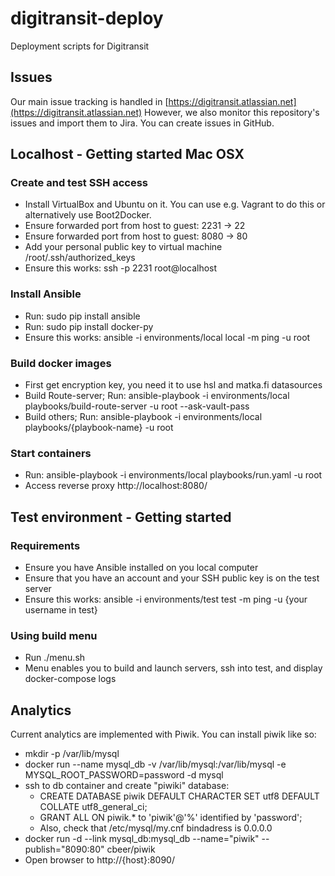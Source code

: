 # digitransit-deploy
Deployment scripts for Digitransit

## Issues
Our main issue tracking is handled in [https://digitransit.atlassian.net](https://digitransit.atlassian.net)
However, we also monitor this repository's issues and import them to Jira. You can create issues in GitHub.

## Localhost - Getting started Mac OSX

### Create and test SSH access
- Install VirtualBox and Ubuntu on it. You can use e.g. Vagrant to do this or alternatively use Boot2Docker.
- Ensure forwarded port from host to guest: 2231 -> 22
- Ensure forwarded port from host to guest: 8080 -> 80
- Add your personal public key to virtual machine /root/.ssh/authorized_keys
- Ensure this works: ssh -p 2231 root@localhost

### Install Ansible
- Run: sudo pip install ansible
- Run: sudo pip install docker-py
- Ensure this works: ansible -i environments/local local -m ping -u root

### Build docker images
- First get encryption key, you need it to use hsl and matka.fi datasources
- Build Route-server; Run: ansible-playbook -i environments/local playbooks/build-route-server -u root --ask-vault-pass
- Build others; Run: ansible-playbook -i environments/local playbooks/{playbook-name} -u root

### Start containers
- Run: ansible-playbook -i environments/local playbooks/run.yaml -u root
- Access reverse proxy http://localhost:8080/

## Test environment - Getting started

### Requirements
- Ensure you have Ansible installed on you local computer
- Ensure that you have an account and your SSH public key is on the test server
- Ensure this works: ansible -i environments/test test -m ping -u {your username in test}

### Using build menu
- Run ./menu.sh
- Menu enables you to build and launch servers, ssh into test, and display docker-compose logs

## Analytics
Current analytics are implemented with Piwik. You can install piwik like so:
- mkdir -p /var/lib/mysql
- docker run --name mysql_db -v /var/lib/mysql:/var/lib/mysql -e MYSQL_ROOT_PASSWORD=password -d mysql
- ssh to db container and create "piwiki" database:
  - CREATE DATABASE piwik DEFAULT CHARACTER SET utf8 DEFAULT COLLATE utf8_general_ci;
  - GRANT ALL ON piwik.* to 'piwik'@'%' identified by 'password';
  - Also, check that /etc/mysql/my.cnf bindadress is 0.0.0.0
- docker run -d --link mysql_db:mysql_db --name="piwik" --publish="8090:80" cbeer/piwik
- Open browser to http://{host}:8090/
